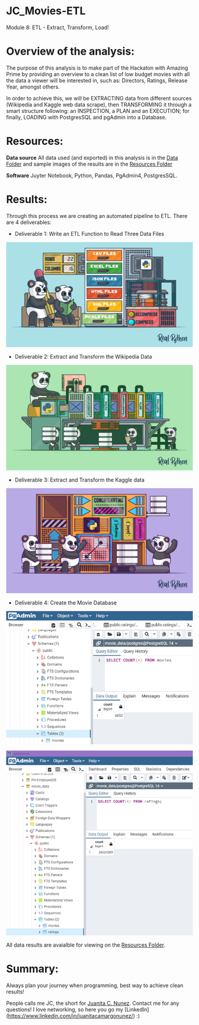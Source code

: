 # JC_Movies-ETL
Module 8: ETL - Extract, Transform, Load!

# Overview of the analysis:

The purpose of this analysis is to make part of the Hackaton with Amazing Prime by providing an overview to a clean list of low budget movies with all the data a viewer will be interested in, such as: Directors, Ratings, Release Year, amongst others.

In order to achieve this, we will be EXTRACTING data from different sources (Wikipedia and Kaggle web data scrape), then TRANSFORMING it through a smart structure following: an INSPECTION, a PLAN and an EXECUTION; for finally, LOADING with PostgresSQL and pgAdmin into a Database.


# Resources:
 
 **Data source** All data used (and exported) in this analysis is in the [Data Folder](https://github.com/juanitacosmica/JC_Movies-ETL/Data) and sample images of the results are in the [Resources Folder](https://github.com/juanitacosmica/JC_Movies-ETL/Resources)

  **Software** Juyter Notebook, Python, Pandas, PgAdmin4, PostgresSQL.


# Results:

Through this process we are creating an automated pipeline to ETL. There are 4 deliverables:

- Deliverable 1: Write an ETL Function to Read Three Data Files

![Read Three Data Files](/Resources/deli1.png)

- Deliverable 2: Extract and Transform the Wikipedia Data

![Extract and Transform the Wikipedia Data](/Resources/deli2.png)

- Deliverable 3: Extract and Transform the Kaggle data

![Extract and Transform the Kaggle data](/Resources/deli3.png)

- Deliverable 4: Create the Movie Database

![Create the Movie Database](/Resources/img0_movies_query.png)

![Create the Movie Database](/Resources/img2_ratings_query.png)

All data results are avaialble for viewing on the [Resources Folder](https://github.com/juanitacosmica/JC_Movies-ETL/Resources).

# Summary:

Always plan your journey when programming, best way to achieve clean results!

People calls me JC, the short for [Juanita C. Nunez](https://www.linkedin.com/in/juanitacamargonunez/). Contact me for any questions! I love networking, so here you go my [LinkedIn] (https://www.linkedin.com/in/juanitacamargonunez/) :)